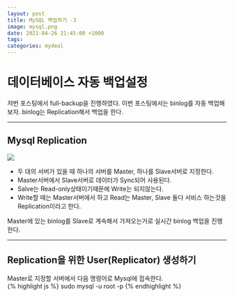```yaml
---
layout: post
title: MySQL 백업하기 -3
image: mysql.png
date: 2021-04-26 21:45:00 +1000
tags:
categories: mydeal
---
```


# 데이터베이스 자동 백업설정  
저번 포스팅에서 full-backup을 진행하였다. 이번 포스팅에서는 binlog를 자동 백업해보자.  binlog는 Replication해서 백업을 한다.  

---------

## Mysql Replication  
![]({{site.baseurl}}/images/rep/rep.png)  
- 두 대의 서버가 있을 때 하나의 서버를 Master, 하나를 Slave서버로 지정한다.  
- Master서버에서 Slave서버로 데이터가 Sync되어 사용된다.  
- Salve는 Read-only상태이기때문에 Write는 되지않는다.  
- Write할 때는 Master서버에서 하고 Read는 Master, Slave 둘다 서비스 하는것을 Replication이라고 한다.  

Master에 있는 binlog를 Slave로 계속해서 가져오는거로 실시간 binlog 백업을 진행한다.  

------

## Replication을 위한 User(Replicator) 생성하기  
Master로 지정할 서버에서 다음 명령어로 Mysql에 접속한다.  
{% highlight js %}
sudo mysql -u root -p
{% endhighlight %}  

